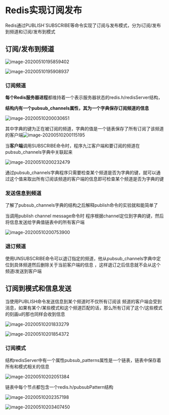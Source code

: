 # Redis实现订阅发布

Redis通过PUBLISH`SUBSCRIBE等命令实现了订阅与发布模式，分为i订阅/发布到频道和订阅/发布到模式

## 订阅/发布到频道

![image-20200510195859402](C:\Users\Administrator\AppData\Roaming\Typora\typora-user-images\image-20200510195859402.png)

![image-20200510195908937](C:\Users\Administrator\AppData\Roaming\Typora\typora-user-images\image-20200510195908937.png)

### 订阅频道

**每个Redis服务器进程**都维持着一个表示服务器状态的redis.h/redisServer结构，

**结构内有一个pubsub_channels属性，其为一个字典保存订阅频道的信息**

![image-20200510200030651](C:\Users\Administrator\AppData\Roaming\Typora\typora-user-images\image-20200510200030651.png)

其中字典的键为正在被订阅的频道，字典的值是一个链表保存了所有订阅了该频道的客户端![image-20200510200115195](C:\Users\Administrator\AppData\Roaming\Typora\typora-user-images\image-20200510200115195.png)

当**客户端**调用SUBSCRIBE命令时，程序九江客户端和要订阅的频道在pubsub_channels字典中关联起来

![image-20200510200232479](C:\Users\Administrator\AppData\Roaming\Typora\typora-user-images\image-20200510200232479.png)

通过pubsub_channels字典程序只需要检查某个频道是否为字典的键，就可以通过这个值来取出所有订阅该频道的客户端的信息即可检查某个频道是否为字典的键

### 发送信息到频道

了解了pubsub_channels字典的结构之后解释publish命令的实验就和能简单了

当调用publish channel message命令时 程序根据channel定位到字典的键，然后将信息发送给字典值链表中的所有客户端

![image-20200510200753900](C:\Users\Administrator\AppData\Roaming\Typora\typora-user-images\image-20200510200753900.png)

### 退订频道

使用UNSUBSCRIBE命令可以退订指定的频道，他从pubsub_channels字典中定位到具体频道然后删除关于当前客户端的信息 ，这样退订之后信息就不会从这个频道i发送到客户端

## 订阅到模式和信息发送

当使用PUBLISH命令发送信息到某个频道时不仅所有订阅该 频道的客户端会受到消息，如果有某个/某些模式和这个频道匹配的话，那么所有订阅了这个/这些模式的刻画u的那也同样会收到信息

![image-20200510201833279](C:\Users\Administrator\AppData\Roaming\Typora\typora-user-images\image-20200510201833279.png)

![image-20200510201854372](C:\Users\Administrator\AppData\Roaming\Typora\typora-user-images\image-20200510201854372.png)

### 订阅模式

结构redisServer中有一个属性pubsub_patterns属性是一个链表，链表中保存着所有和模式相关的信息

![image-20200510202051384](C:\Users\Administrator\AppData\Roaming\Typora\typora-user-images\image-20200510202051384.png)

链表中每个节点都包含一个redis.h/pubsubPattern结构

![image-20200510202357198](C:\Users\Administrator\AppData\Roaming\Typora\typora-user-images\image-20200510202357198.png)

![image-20200510203407450](C:\Users\Administrator\AppData\Roaming\Typora\typora-user-images\image-20200510203407450.png)